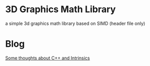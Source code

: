 # 3D Graphics Math Library
a simple 3d graphics math library based on SIMD (header file only)

# Blog
[Some thoughts about C++ and Intrinsics](./blog.md)